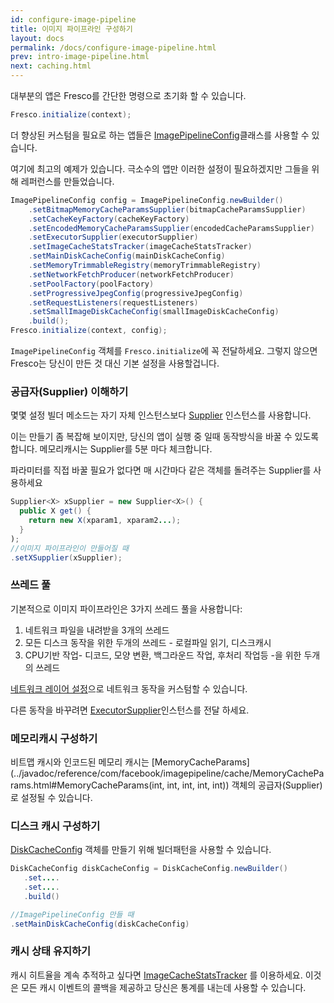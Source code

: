 ```yaml
---
id: configure-image-pipeline
title: 이미지 파이프라인 구성하기
layout: docs
permalink: /docs/configure-image-pipeline.html
prev: intro-image-pipeline.html
next: caching.html
---
```


대부분의 앱은 Fresco를 간단한 명령으로 초기화 할 수 있습니다.

```java
Fresco.initialize(context);
```

더 향상된 커스텀을 필요로 하는 앱들은 [ImagePipelineConfig](../javadoc/reference/com/facebook/imagepipeline/core/ImagePipelineConfig.html)클래스를 사용할 수 있습니다.

여기에 최고의 예제가 있습니다. 극소수의 앱만 이러한 설정이 필요하겠지만 그들을 위해 레퍼런스를 만들었습니다.

```java
ImagePipelineConfig config = ImagePipelineConfig.newBuilder()
    .setBitmapMemoryCacheParamsSupplier(bitmapCacheParamsSupplier)
    .setCacheKeyFactory(cacheKeyFactory)
    .setEncodedMemoryCacheParamsSupplier(encodedCacheParamsSupplier)
    .setExecutorSupplier(executorSupplier)
    .setImageCacheStatsTracker(imageCacheStatsTracker)
    .setMainDiskCacheConfig(mainDiskCacheConfig)
    .setMemoryTrimmableRegistry(memoryTrimmableRegistry)
    .setNetworkFetchProducer(networkFetchProducer)
    .setPoolFactory(poolFactory)
    .setProgressiveJpegConfig(progressiveJpegConfig)
    .setRequestListeners(requestListeners)
    .setSmallImageDiskCacheConfig(smallImageDiskCacheConfig)
    .build();
Fresco.initialize(context, config);
```

`ImagePipelineConfig` 객체를 `Fresco.initialize`에 꼭 전달하세요. 그렇지 않으면 Fresco는 당신이 만든 것 대신 기본 설정을 사용할겁니다.

### 공급자(Supplier) 이해하기

몇몇 설정 빌더 메소드는 자기 자체 인스턴스보다 [Supplier](../javadoc/reference/com/facebook/common/internal/Supplier.html) 인스턴스를 사용합니다.

이는 만들기 좀 복잡해 보이지만, 당신의 앱이 실행 중 일때 동작방식을 바꿀 수 있도록 합니다. 메모리캐시는 Supplier를 5분 마다 체크합니다.

파라미터를 직접 바꿀 필요가 없다면 매 시간마다 같은 객체를 돌려주는 Supplier를 사용하세요

```java
Supplier<X> xSupplier = new Supplier<X>() {
  public X get() {
    return new X(xparam1, xparam2...);
  }
);
//이미지 파이프라인이 만들어질 때
.setXSupplier(xSupplier);
```

### 쓰레드 풀

기본적으로 이미지 파이프라인은 3가지 쓰레드 풀을 사용합니다:

1. 네트워크 파일을 내려받을 3개의 쓰레드
2. 모든 디스크 동작을 위한 두개의 쓰레드 - 로컬파일 읽기, 디스크캐시
3. CPU기반 작업- 디코드, 모양 변환, 백그라운드 작업, 후처리 작업등 -을 위한 두개의 쓰레드

[네트워크 레이어 설정](using-other-network-layers.html)으로 네트워크 동작을 커스텀할 수 있습니다.

다른 동작을 바꾸려면 [ExecutorSupplier](../javadoc/reference/com/facebook/imagepipeline/core/ExecutorSupplier.html)인스턴스를 전달 하세요.

### 메모리캐시 구성하기

비트맵 캐시와 인코드된 메모리 캐시는 [MemoryCacheParams](../javadoc/reference/com/facebook/imagepipeline/cache/MemoryCacheParams.html#MemoryCacheParams\(int, int, int, int, int\)) 객체의 공급자(Supplier)로 설정될 수 있습니다.

### 디스크 캐시 구성하기

[DiskCacheConfig](../javadoc/reference/com/facebook/cache/disk/DiskCacheConfig.Builder.html) 객체를 만들기 위해 빌더패턴을 사용할 수 있습니다.


```java
DiskCacheConfig diskCacheConfig = DiskCacheConfig.newBuilder()
   .set....
   .set....
   .build()

//ImagePipelineConfig 만들 때
.setMainDiskCacheConfig(diskCacheConfig)
```

### 캐시 상태 유지하기

캐시 히트율을 계속 추적하고 싶다면 [ImageCacheStatsTracker](../javadoc/reference/com/facebook/imagepipeline/cache/ImageCacheStatsTracker.html) 를 이용하세요. 이것은 모든 캐시 이벤트의 콜백을 제공하고 당신은 통계를 내는데 사용할 수 있습니다.

